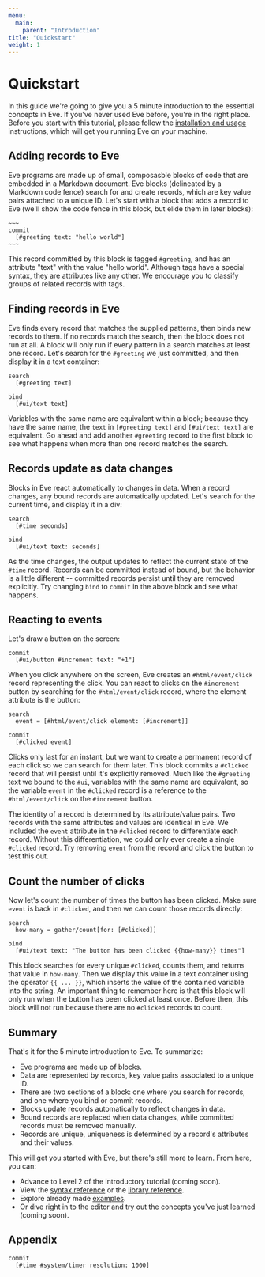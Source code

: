 ```yaml
---
menu:
  main:
    parent: "Introduction"
title: "Quickstart"
weight: 1
---
```


# Quickstart

In this guide we're going to give you a 5 minute introduction to the essential concepts in Eve. If you've never used Eve before, you're in the right place. Before you start with this tutorial, please follow the [installation and usage](../install) instructions, which will get you running Eve on your machine.

## Adding records to Eve

Eve programs are made up of small, composasble blocks of code that are embedded in a Markdown document. Eve blocks (delineated by a Markdown code fence) search for and create records, which are key value pairs attached to a unique ID. Let's start with a block that adds a record to Eve (we'll show the code fence in this block, but elide them in later blocks):

``````
~~~
commit
  [#greeting text: "hello world"]
~~~
``````

This record committed by this block is tagged `#greeting`, and has an attribute "text" with the value "hello world". Although tags have a special syntax, they are attributes like any other. We encourage you to classify groups of related records with tags.

## Finding records in Eve

Eve finds every record that matches the supplied patterns, then binds new records to them. If no records match the search, then the block does not run at all. A block will only run if every pattern in a search matches at least one record. Let's search for the `#greeting` we just committed, and then display it in a text container:

~~~eve
search
  [#greeting text]

bind
  [#ui/text text]
~~~

Variables with the same name are equivalent within a block; because they have the same name, the `text` in `[#greeting text]` and `[#ui/text text]` are equivalent. Go ahead and add another `#greeting` record to the first block to see what happens when more than one record matches the search. 

## Records update as data changes

Blocks in Eve react automatically to changes in data. When a record changes, any bound records are automatically updated. Let's search for the current time, and display it in a div:

~~~eve
search
  [#time seconds]

bind 
  [#ui/text text: seconds]
~~~

As the time changes, the output updates to reflect the current state of the `#time` record. Records can be committed instead of bound, but the behavior is a little different -- committed records persist until they are removed explicitly. Try changing `bind` to `commit` in the above block and see what happens.

## Reacting to events

Let's draw a button on the screen:

~~~eve
commit
  [#ui/button #increment text: "+1"]
~~~

When you click anywhere on the screen, Eve creates an `#html/event/click` record representing the click. You can react to clicks on the `#increment` button by searching for the `#html/event/click` record, where the element attribute is the button: 

~~~eve
search
  event = [#html/event/click element: [#increment]]

commit
  [#clicked event]
~~~

Clicks only last for an instant, but we want to create a permanent record of each click so we can search for them later. This block commits a `#clicked` record that will persist until it's explicitly removed. Much like the `#greeting` text we bound to the `#ui`, variables with the same name are equivalent, so the variable `event` in the `#clicked` record is a reference to the `#html/event/click` on the `#increment` button.

The identity of a record is determined by its attribute/value pairs. Two records with the same attributes and values are identical in Eve. We included the `event` attribute in the `#clicked` record to differentiate each record. Without this differentiation, we could only ever create a single `#clicked` record. Try removing `event` from the record and click the button to test this out.

## Count the number of clicks

Now let's count the number of times the button has been clicked. Make sure `event` is back in `#clicked`, and then we can count those records directly:

~~~eve
search
  how-many = gather/count[for: [#clicked]]

bind
  [#ui/text text: "The button has been clicked {{how-many}} times"]
~~~

This block searches for every unique `#clicked`, counts them, and returns that value in `how-many`. Then we display this value in a text container using the operator `{{ ... }}`, which inserts the value of the contained variable into the string. An important thing to remember here is that this block will only run when the button has been clicked at least once. Before then, this block will not run because there are no `#clicked` records to count.

## Summary

That's it for the 5 minute introduction to Eve. To summarize:

- Eve programs are made up of blocks.
- Data are represented by records, key value pairs associated to a unique ID.
- There are two sections of a block: one where you search for records, and one where you bind or commit records.
- Blocks update records automatically to reflect changes in data.
- Bound records are replaced when data changes, while committed records must be removed manually.
- Records are unique, uniqueness is determined by a record's attributes and their values.

This will get you started with Eve, but there's still more to learn. From here, you can:

- Advance to Level 2 of the introductory tutorial (coming soon).
- View the [syntax reference](../syntaxreference) or the [library reference](../handbook/libraries).
- Explore already made [examples](https://github.com/witheve/eve-examples).
- Or dive right in to the editor and try out the concepts you've just learned (coming soon).

## Appendix

~~~eve
commit
  [#time #system/timer resolution: 1000]
~~~